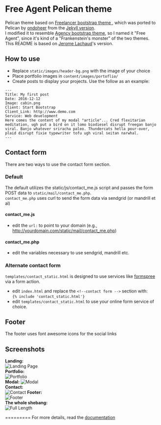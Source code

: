 Free Agent Pelican theme
=========================

Pelican theme based on [Freelancer bootstrap theme ](http://ironsummitmedia.github.io/startbootstrap-freelancer/), which was ported to Pelican by [ondoheer](https://github.com/ondoheer/freelancer-theme-pelican/tree/master/templates) from the [Jekyll version](https://github.com/y7kim/agency-jekyll-theme).  
I modified it to resemble [Agency bootstrap theme](https://github.com/BlackrockDigital/startbootstrap-agency), so I named it "Free Agent", since it's kind of a "Frankenstein's monster" of the two themes.  
This README is based on [Jerome Lachaud](https://github.com/jeromelachaud/freelancer-theme)'s version.

## How to use
 - Replace `static/images/header-bg.png` with the image of your choice
 - Place portfolio images in `content/images/portoflio/`
 - Create posts to display your projects. Use the follow as an example:

```
---
Title: My first post
Date: 2016-12-12
Image: cabin.png
Client: Start Bootstrap
Client_Link: http://www.demo.com
Service: Web development
Here comes the content of my modal "article"... Cred flexitarian meditation, ugh put a bird on it lomo biodiesel disrupt freegan banjo viral. Banjo whatever sriracha paleo. Thundercats hella pour-over, plaid disrupt fixie typewriter tofu ugh viral seitan narwhal.
---  
```


## Contact form
There are two ways to use the contact form section.  
### Default
The default utilizes the static/js/contact_me.js script and passes the form  POST data to `static/mail/contact_me.php`.  
`contact_me.php` uses curl to send the form data via sendgrid (or mandrill et al)
#### contact_me.js
 - edit the `url:` to point to your domain  (e.g., http://yourdomain.com/static/mail/contact_me.php)

#### contact_me.php
 - edit the variables necessary to use sendgrid, mandrill etc.

### Alternate contact form
 `templates/contact_static.html` is designed to use services like [formspree](http://formspree.io) via a form action.  
  - edit `index.html` and replace the `<!--contact form -->` section with:  
   `{% include 'contact_static.html'}`  
  - edit `templates/contact_static.html` to use your online form service of choice.

## Footer  
The footer uses font awesome icons for the social links  


## Screenshots
**Landing:**  
![Landing Page](https://github.com/thetawavestudio/pelican-free-agent/blob/master/screenshots/landingpage.png)  
**Portfolio:**  
![Portfolio](https://github.com/thetawavestudio/pelican-free-agent/blob/master/screenshots/portfolio.png)  
**Modal:**
![Modal](https://github.com/thetawavestudio/pelican-free-agent/blob/master/screenshots/modal.png)  
**Contact:**  
![Contact](https://github.com/thetawavestudio/pelican-free-agent/blob/master/screenshots/contact.png) 
**Footer:**  
![Footer](https://github.com/thetawavestudio/pelican-free-agent/blob/master/screenshots/footer.png)  
**The whole shebang:**  
![Full Length](https://github.com/thetawavestudio/pelican-free-agent/blob/master/screenshots/full.png)  




=========
For more details, read the [documentation](http://pelican.readthedocs.org)
